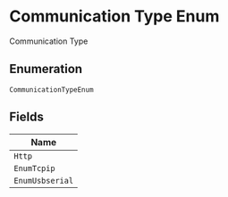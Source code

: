 
# Communication Type Enum

Communication Type

## Enumeration

`CommunicationTypeEnum`

## Fields

| Name |
|  --- |
| `Http` |
| `EnumTcpip` |
| `EnumUsbserial` |

